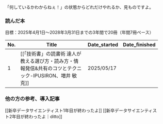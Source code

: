 「何しているかわからねぇ！」の状態からどれだけやれるか、見ものですよ。

### 読んだ本
目標：2025年4月1日〜2028年3月31日までの3年間で20冊（年間7冊ペース）

| No. | Title                                                       | Date_started | Date_finished |
| --- | ----------------------------------------------------------- | ------------ | ------------- |
| 1   | [[「技術書」の読書術 達人が教える選び方・読み方・情報発信&共有のコツとテクニック-IPUSIRON、増井 敏克]] | 2025/05/17   |               |


### 他の方の参考、導入記事
[[新卒データサイエンティスト1年目が終わったよ]]
[[新卒データサイエンティスト2年目が終わったよ｜ditto]]
